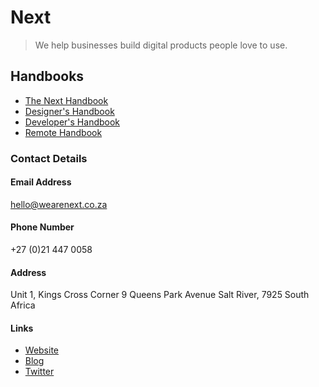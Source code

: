 # Next

> We help businesses build digital products people love to use.

## Handbooks

- [The Next Handbook](the-next-handbook.md)
- [Designer's Handbook](designers-handbook.md)
- [Developer's Handbook](developers-handbook.md)
- [Remote Handbook](remote-handbook.md)

### Contact Details

#### Email Address

hello@wearenext.co.za

#### Phone Number

+27 (0)21 447 0058

#### Address

Unit 1, Kings Cross Corner 9 Queens Park Avenue Salt River, 7925 South Africa

#### Links

- [Website](http://www.wearenext.co.za/)
- [Blog](http://www.wearenext.co.za/blog/)
- [Twitter](https://twitter.com/nextct)

